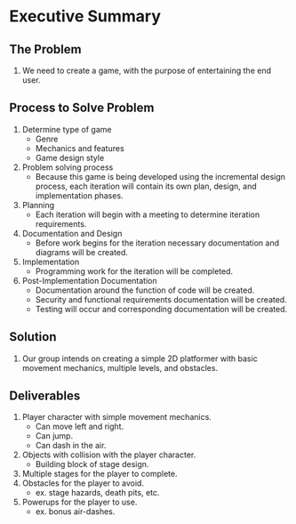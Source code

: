 # Executive Summary
## The Problem
1. We need to create a game, with the purpose of entertaining the end user.
## Process to Solve Problem
1. Determine type of game
    - Genre
    - Mechanics and features
    - Game design style 
2. Problem solving process
    - Because this game is being developed using the incremental design process, each iteration will contain its own plan, design, and implementation phases.
3. Planning
    - Each iteration will begin with a meeting to determine iteration requirements.
4. Documentation and Design
    - Before work begins for the iteration necessary documentation and diagrams will be created.
5. Implementation
    - Programming work for the iteration will be completed.
6. Post-Implementation Documentation
    - Documentation around the function of code will be created.
    - Security and functional requirements documentation will be created.
    - Testing will occur and corresponding documentation will be created.
## Solution
1. Our group intends on creating a simple 2D platformer with basic movement mechanics, multiple levels, and obstacles.
## Deliverables
1. Player character with simple movement mechanics.
   - Can move left and right.
   - Can jump.
   - Can dash in the air.
2. Objects with collision with the player character.
   - Building block of stage design.
3. Multiple stages for the player to complete.
4. Obstacles for the player to avoid.
   - ex. stage hazards, death pits, etc.
5. Powerups for the player to use.
   - ex. bonus air-dashes.
